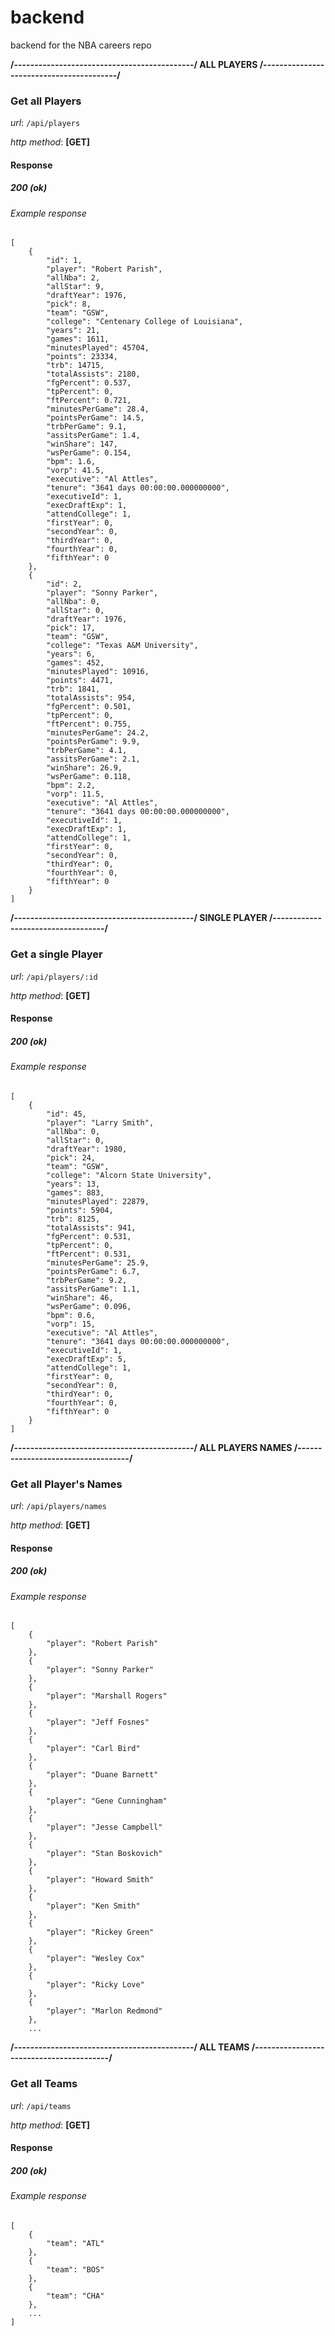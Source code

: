 # backend
backend for the NBA careers repo


**/--------------------------------------------/ ALL PLAYERS /-----------------------------------------/**

### **Get all Players**

_url_: `/api/players`

_http method_: **[GET]**

#### Response

##### 200 (ok)

###### Example response

```
[
    {
        "id": 1,
        "player": "Robert Parish",
        "allNba": 2,
        "allStar": 9,
        "draftYear": 1976,
        "pick": 8,
        "team": "GSW",
        "college": "Centenary College of Louisiana",
        "years": 21,
        "games": 1611,
        "minutesPlayed": 45704,
        "points": 23334,
        "trb": 14715,
        "totalAssists": 2180,
        "fgPercent": 0.537,
        "tpPercent": 0,
        "ftPercent": 0.721,
        "minutesPerGame": 28.4,
        "pointsPerGame": 14.5,
        "trbPerGame": 9.1,
        "assitsPerGame": 1.4,
        "winShare": 147,
        "wsPerGame": 0.154,
        "bpm": 1.6,
        "vorp": 41.5,
        "executive": "Al Attles",
        "tenure": "3641 days 00:00:00.000000000",
        "executiveId": 1,
        "execDraftExp": 1,
        "attendCollege": 1,
        "firstYear": 0,
        "secondYear": 0,
        "thirdYear": 0,
        "fourthYear": 0,
        "fifthYear": 0
    },
    {
        "id": 2,
        "player": "Sonny Parker",
        "allNba": 0,
        "allStar": 0,
        "draftYear": 1976,
        "pick": 17,
        "team": "GSW",
        "college": "Texas A&M University",
        "years": 6,
        "games": 452,
        "minutesPlayed": 10916,
        "points": 4471,
        "trb": 1841,
        "totalAssists": 954,
        "fgPercent": 0.501,
        "tpPercent": 0,
        "ftPercent": 0.755,
        "minutesPerGame": 24.2,
        "pointsPerGame": 9.9,
        "trbPerGame": 4.1,
        "assitsPerGame": 2.1,
        "winShare": 26.9,
        "wsPerGame": 0.118,
        "bpm": 2.2,
        "vorp": 11.5,
        "executive": "Al Attles",
        "tenure": "3641 days 00:00:00.000000000",
        "executiveId": 1,
        "execDraftExp": 1,
        "attendCollege": 1,
        "firstYear": 0,
        "secondYear": 0,
        "thirdYear": 0,
        "fourthYear": 0,
        "fifthYear": 0
    }
]
```

**/--------------------------------------------/ SINGLE PLAYER /-----------------------------------/**

### **Get a single Player**

_url_: `/api/players/:id`

_http method_: **[GET]**

#### Response

##### 200 (ok)

###### Example response

```
[
    {
        "id": 45,
        "player": "Larry Smith",
        "allNba": 0,
        "allStar": 0,
        "draftYear": 1980,
        "pick": 24,
        "team": "GSW",
        "college": "Alcorn State University",
        "years": 13,
        "games": 883,
        "minutesPlayed": 22879,
        "points": 5904,
        "trb": 8125,
        "totalAssists": 941,
        "fgPercent": 0.531,
        "tpPercent": 0,
        "ftPercent": 0.531,
        "minutesPerGame": 25.9,
        "pointsPerGame": 6.7,
        "trbPerGame": 9.2,
        "assitsPerGame": 1.1,
        "winShare": 46,
        "wsPerGame": 0.096,
        "bpm": 0.6,
        "vorp": 15,
        "executive": "Al Attles",
        "tenure": "3641 days 00:00:00.000000000",
        "executiveId": 1,
        "execDraftExp": 5,
        "attendCollege": 1,
        "firstYear": 0,
        "secondYear": 0,
        "thirdYear": 0,
        "fourthYear": 0,
        "fifthYear": 0
    }
]
```

**/--------------------------------------------/ ALL PLAYERS NAMES /-----------------------------------/**

### **Get all Player's Names**

_url_: `/api/players/names`

_http method_: **[GET]**

#### Response

##### 200 (ok)

###### Example response

```
[
    {
        "player": "Robert Parish"
    },
    {
        "player": "Sonny Parker"
    },
    {
        "player": "Marshall Rogers"
    },
    {
        "player": "Jeff Fosnes"
    },
    {
        "player": "Carl Bird"
    },
    {
        "player": "Duane Barnett"
    },
    {
        "player": "Gene Cunningham"
    },
    {
        "player": "Jesse Campbell"
    },
    {
        "player": "Stan Boskovich"
    },
    {
        "player": "Howard Smith"
    },
    {
        "player": "Ken Smith"
    },
    {
        "player": "Rickey Green"
    },
    {
        "player": "Wesley Cox"
    },
    {
        "player": "Ricky Love"
    },
    {
        "player": "Marlon Redmond"
    },
    ...
```

**/--------------------------------------------/ ALL TEAMS /-----------------------------------------/**

### **Get all Teams**

_url_: `/api/teams`

_http method_: **[GET]**

#### Response

##### 200 (ok)

###### Example response

```
[
    {
        "team": "ATL"
    },
    {
        "team": "BOS"
    },
    {
        "team": "CHA"
    },
    ...
]
```
